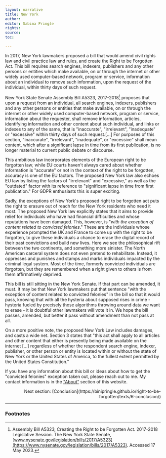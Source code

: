 ```yaml
---
layout: narrative
title: New York
author:
editor: Sabina Pringle
rights:
source:
toc:

---
```


In 2017, New York lawmakers proposed a bill that would amend civil rights law and civil practice law and rules, and create the Right to be Forgotten Act. This bill requires search engines, indexers, publishers and any other persons or entities which make available, on or through the internet or other widely used computer-based network, program or service, information about an individual to remove such information, upon the request of the individual, within thirty days of such request.

New York State Senate Assembly Bill A5323, 2017-2018[^1] proposes that upon a request from an individual, all search engines, indexers, publishers and any other persons or entities that make available, on or through the internet or other widely used computer-based network, program or service, information about the requester, shall remove information, articles, identifying information and other content about such individual, and links or indexes to any of the same, that is "inaccurate", "irrelevant", "inadequate" or "excessive" within thirty days of such request.[...] For purposes of this section, "inaccurate", "irrelevant", "inadequate", or "excessive" shall mean content, which after a significant lapse in time from its first publication, is no longer material to current public debate or discourse.

This ambitious law incorporates elements of the European right to be forgotten law; while EU courts haven't always cared about whether information is "accurate" or not in the context of the right to be forgotten, accuracy is one of the EU factors. The proposed New York law also echoes EU law by listing the factors of "irrelevant" and "excessive," as well as the "outdated" factor with its reference to "significant lapse in time from first publication." For GDPR enthusiasts this is super exciting.

Sadly, the exceptions of New York's proposed right to be forgotten act puts the right to erasure out of reach for the New York residents who need it most. The proposed New York law explicitly states that it aims to provide relief for individuals who have had financial difficulties and whose reputations have been damaged. This, however, is "*with the exception of content related to convicted felonies*." These are the individuals whose experience prompted the UK and France to come up with the right to be forgotten, to give these individuals a chance to erase the digital record of their past convictions and build new lives. Here we see the philosophical rift between the two continents, and something more sinister. The North American carceral system does not even pretend to rehabilitate. Instead, it oppresses and punishes and stamps and marks individuals impacted by the criminal legal system. Most of the time, formerly convicted individuals are forgotten, but they are remembered when a right given to others is from them affirmatively deprived.

This bill is still sitting in the New York Senate. If that part can be amended, it must. It may be that New York lawmakers put that sentence "with the exception of content related to convicted felonies" in the bill so that it would pass, knowing that with all the hysteria about supposed rises in crime - hysteria fueled by precisely those algorithms throwing around data we want to erase - it is doubtful other lawmakers will vote it in. We hope the bill passes, amended, but better it pass without amendment than not pass at all.

On a more positive note, the proposed New York Law includes damages, and casts a wide net. Section 3 states that "this act shall apply to all articles and other content that either is presently being made available on the internet [...] regardless of whether the respondent search engine, indexer, publisher, or other person or entity is located within or without the state of New York or the United States of America, to the fullest extent permitted by the United States Constitution."

If you have any information about this bill or ideas about how to get the "convicted felonies" exception taken out, please reach out to me. My contact information is in the ["About"](https://binipringle.github.io/right-to-be-forgotten/about/) section of this website.

[^1]:Assembly Bill A5323, Creating the Right to be Forgotten Act. 2017-2018 Legislative Session. The New York State Senate, [www.nysenate.gov/legislation/bills/2017/A5323](https://www.nysenate.gov/legislation/bills/2017/A5323). Accessed 17 May 2023.

<div style="text-align: right">
Next section: [Conclusion](https://binipringle.github.io/right-to-be-forgotten/texts/6-conclusion/)
</div>

---

### Footnotes
